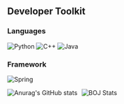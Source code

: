 ## Developer Toolkit

### Languages
![Python](https://img.shields.io/badge/Python-3776AB?style=flat-square&logo=Python&logoColor=white)
![C++](https://img.shields.io/badge/C++-00599C?style=flat-square&logo=cplusplus&logoColor=white)
![Java](https://img.shields.io/badge/Java-007396?style=flat-square&logo=java&logoColor=white)

### Framework
![Spring](https://img.shields.io/badge/Spring-6DB33F?style=flat-square&logo=Spring&logoColor=white)

<div style="display: flex; align-items: center;">
  <img src="https://github-readme-stats.vercel.app/api?username=UnoYoon&show_icons=true&theme=graywhite" alt="Anurag's GitHub stats" style="margin-right: 10px;">
  <img src="http://mazassumnida.wtf/api/generate_badge?boj=dnjsgh1204" alt="BOJ Stats">
</div>

<!--/
**UnoYoon/UnoYoon** is a ✨ _special_ ✨ repository because its `README.md` (this file) appears on your GitHub profile.

Here are some ideas to get you started:

- 🔭 I’m currently working on ...
- 🌱 I’m currently learning ...
- 👯 I’m looking to collaborate on ...
- 🤔 I’m looking for help with ...
- 💬 Ask me about ...
- 📫 How to reach me: ...
- 😄 Pronouns: ...
- ⚡ Fun fact: ...
-->
